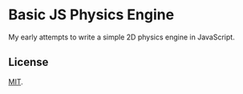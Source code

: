 # Basic JS Physics Engine

My early attempts to write a simple 2D physics engine in JavaScript.

## License

[MIT](LICENSE).
